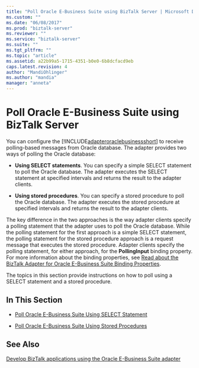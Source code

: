 ```yaml
---
title: "Poll Oracle E-Business Suite using BizTalk Server | Microsoft Docs"
ms.custom: ""
ms.date: "06/08/2017"
ms.prod: "biztalk-server"
ms.reviewer: ""
ms.service: "biztalk-server"
ms.suite: ""
ms.tgt_pltfrm: ""
ms.topic: "article"
ms.assetid: a22b99a5-1715-4351-b0e0-6b8dcfacd9eb
caps.latest.revision: 4
author: "MandiOhlinger"
ms.author: "mandia"
manager: "anneta"
---
```

# Poll Oracle E-Business Suite using BizTalk Server
You can configure the [!INCLUDE[adapteroraclebusinessshort](../../includes/adapteroraclebusinessshort-md.md)] to receive polling-based messages from Oracle database. The adapter provides two ways of polling the Oracle database:  
  
-   **Using SELECT statements**. You can specify a simple SELECT statement to poll the Oracle database. The adapter executes the SELECT statement at specified intervals and returns the result to the adapter clients.  
  
-   **Using stored procedures**. You can specify a stored procedure to poll the Oracle database. The adapter executes the stored procedure at specified intervals and returns the result to the adapter clients.  
  
 The key difference in the two approaches is the way adapter clients specify a polling statement that the adapter uses to poll the Oracle database. While the polling statement for the first approach is a simple SELECT statement, the polling statement for the stored procedure approach is a request message that executes the stored procedure. Adapter clients specify the polling statement, for either approach, for the **PollingInput** binding property. For more information about the binding properties, see [Read about the BizTalk Adapter for Oracle E-Business Suite Binding Properties](../../adapters-and-accelerators/adapter-oracle-ebs/read-about-the-biztalk-adapter-for-oracle-e-business-suite-binding-properties.md).  
  
 The topics in this section provide instructions on how to poll using a SELECT statement and a stored procedure.  
  
## In This Section  
  
-   [Poll Oracle E-Business Suite Using SELECT Statement](../../adapters-and-accelerators/adapter-oracle-ebs/poll-oracle-e-business-suite-using-select-statement.md)  
  
-   [Poll Oracle E-Business Suite Using Stored Procedures](../../adapters-and-accelerators/adapter-oracle-ebs/poll-oracle-e-business-suite-using-stored-procedures.md)  
  
## See Also  
[Develop BizTalk applications using the Oracle E-Business Suite adapter](../../adapters-and-accelerators/adapter-oracle-ebs/develop-biztalk-applications-using-the-oracle-e-business-suite-adapter.md)